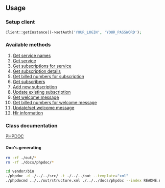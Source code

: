 ## Usage
### Setup client
```php
Client::getInstance()->setAuth('YOUR_LOGIN', 'YOUR_PASSWORD');
```

### Available methods
1. [Get service names](1-get-service-names.md)
2. [Get service](2-get-service.md)
3. [Get subscriptions for service](3-get-subscriptions.md)
4. [Get subscription details](4-get-subscription-details.md)
5. [Get billed numbers for subscription](5-get-billed-numbers.md)
6. [Get subscribers](6-get-subscribers.md)
7. [Add new subscription](7-add-subscription.md)
8. [Update existing subscription](8-update-subscription.md)
9. [Get welcome message](9-get-welcome-message.md)
10. [Get billed numbers for welcome message](10-get-billed-numbers-for-welcome-message.md)
11. [Update/set welcome message](11-update-set-welcome-message.md)
12. [Hlr information](12-hlr.md)

### Class documentation

[PHPDOC](phpdoc/README.md)

#### Doc's generating
```sh
rm -rf ./out/*
rm -rf ./docs/phpdoc/*

cd vendor/bin
./phpdoc -d ./../../src/ -t ./../../out --template="xml"
./phpdocmd ../../out/structure.xml ./../../docs/phpdoc --index README.md
```